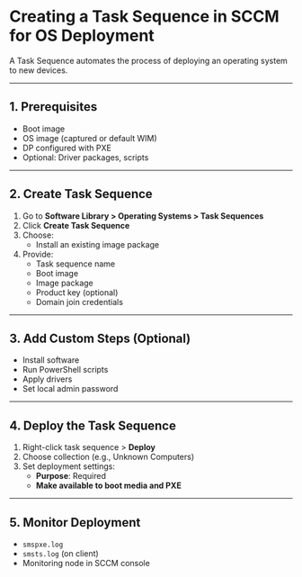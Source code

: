 
# Creating a Task Sequence in SCCM for OS Deployment

A Task Sequence automates the process of deploying an operating system to new devices.

---

## 1. Prerequisites

- Boot image
- OS image (captured or default WIM)
- DP configured with PXE
- Optional: Driver packages, scripts

---

## 2. Create Task Sequence

1. Go to **Software Library > Operating Systems > Task Sequences**
2. Click **Create Task Sequence**
3. Choose:
   - Install an existing image package
4. Provide:
   - Task sequence name
   - Boot image
   - Image package
   - Product key (optional)
   - Domain join credentials

---

## 3. Add Custom Steps (Optional)

- Install software
- Run PowerShell scripts
- Apply drivers
- Set local admin password

---

## 4. Deploy the Task Sequence

1. Right-click task sequence > **Deploy**
2. Choose collection (e.g., Unknown Computers)
3. Set deployment settings:
   - **Purpose**: Required
   - **Make available to boot media and PXE**

---

## 5. Monitor Deployment

- `smspxe.log`
- `smsts.log` (on client)
- Monitoring node in SCCM console
